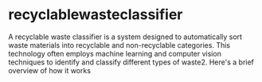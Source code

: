 # recyclablewasteclassifier
A recyclable waste classifier is a system designed to automatically sort waste materials into recyclable and non-recyclable categories. This technology often employs machine learning and computer vision techniques to identify and classify different types of waste2. Here's a brief overview of how it works
